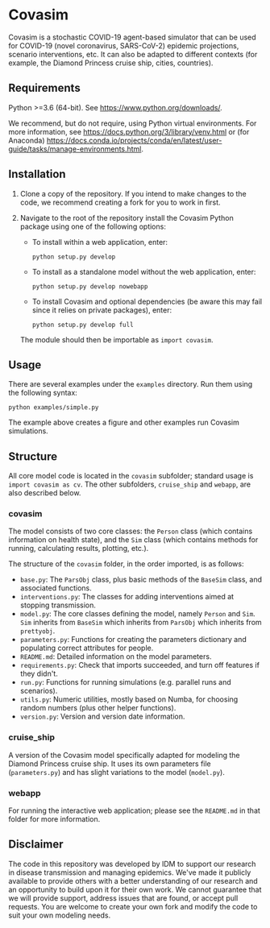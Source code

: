 # Covasim

Covasim is a stochastic COVID-19 agent-based simulator that can be used for
COVID-19 (novel coronavirus, SARS-CoV-2) epidemic projections, scenario
interventions, etc. It can also be adapted to different contexts (for example,
the Diamond Princess cruise ship, cities, countries).


## Requirements

Python >=3.6 (64-bit). See https://www.python.org/downloads/.

We recommend, but do not require, using Python virtual environments. For
more information, see https://docs.python.org/3/library/venv.html or (for Anaconda)
https://docs.conda.io/projects/conda/en/latest/user-guide/tasks/manage-environments.html.

## Installation

1.  Clone a copy of the repository. If you intend to make changes to the code,
    we recommend creating a fork for you to work in first.

2.  Navigate to the root of the repository install the Covasim Python package
    using one of the following options:

    *   To install within a web application, enter:

        `python setup.py develop`

    *   To install as a standalone model without the web application, enter:

        `python setup.py develop nowebapp`

    *   To install Covasim and optional dependencies (be aware this may fail
        since it relies on private packages), enter:

        `python setup.py develop full`

    The module should then be importable as `import covasim`.

## Usage

There are several examples under the `examples` directory. Run them using the following syntax:

`python examples/simple.py`

The example above creates a figure and other examples run Covasim simulations.


## Structure

All core model code is located in the `covasim` subfolder; standard usage is
`import covasim as cv`. The other subfolders, `cruise_ship` and `webapp`, are
also described below.

### covasim

The model consists of two core classes: the `Person` class (which contains
information on health state), and the `Sim` class (which contains methods for
running, calculating results, plotting, etc.).

The structure of the `covasim` folder, in the order imported, is as follows:

* `base.py`: The `ParsObj` class, plus basic methods of the `BaseSim` class, and associated functions.
* `interventions.py`: The classes for adding interventions aimed at stopping transmission.
* `model.py`: The core classes defining the model, namely `Person` and `Sim`. `Sim` inherits from `BaseSim` which inherits from `ParsObj` which inherits from `prettyobj`.
* `parameters.py`: Functions for creating the parameters dictionary and populating correct attributes for people.
* `README.md`: Detailed information on the model parameters.
* `requirements.py`: Check that imports succeeded, and turn off features if they didn't.
* `run.py`: Functions for running simulations (e.g. parallel runs and scenarios).
* `utils.py`: Numeric utilities, mostly based on Numba, for choosing random numbers (plus other helper functions).
* `version.py`: Version and version date information.


### cruise_ship

A version of the Covasim model specifically adapted for modeling the Diamond
Princess cruise ship. It uses its own parameters file (`parameters.py`) and has
slight variations to the model (`model.py`).

### webapp

For running the interactive web application; please see the `README.md` in that
folder for more information.

## Disclaimer

The code in this repository was developed by IDM to support our research in
disease transmission and managing epidemics. We've made it publicly available to
provide others with a better understanding of our research and an opportunity to
build upon it for their own work. We cannot guarantee that we will provide
support, address issues that are found, or accept pull requests. You are welcome
to create your own fork and modify the code to suit your own modeling needs.